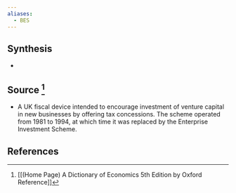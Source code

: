 ```yaml
---
aliases:
  - BES
---
```

## Synthesis
- 
## Source [^1]
- A UK fiscal device intended to encourage investment of venture capital in new businesses by offering tax concessions. The scheme operated from 1981 to 1994, at which time it was replaced by the Enterprise Investment Scheme.
## References

[^1]: [[(Home Page) A Dictionary of Economics 5th Edition by Oxford Reference]]